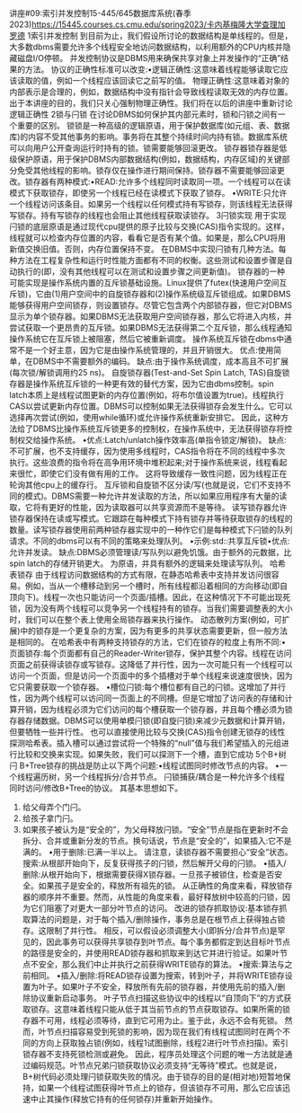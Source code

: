 讲座#09:索引并发控制15-445/645数据库系统(春季2023)https://15445.courses.cs.cmu.edu/spring2023/卡内基梅隆大学查理加罗德
1索引并发控制
到目前为止，我们假设所讨论的数据结构是单线程的。但是，大多数dbms需要允许多个线程安全地访问数据结构，以利用额外的CPU内核并隐藏磁盘I/O停顿。
并发控制协议是DBMS用来确保共享对象上并发操作的“正确”结果的方法。
协议的正确性标准可以改变:•逻辑正确性:这意味着线程能够读取它应该读取的值，例如一个线程应该回读它之前写的值。
物理正确性:这意味着对象的内部表示是合理的，例如，数据结构中没有指针会导致线程读取无效的内存位置。
出于本讲座的目的，我们只关心强制物理正确性。我们将在以后的讲座中重新讨论逻辑正确性
2锁与闩锁
在讨论DBMS如何保护其内部元素时，锁和闩锁之间有一个重要的区别。
锁锁是一种高级的逻辑原语，用于保护数据库(如元组、表、数据库)的内容不受其他事务的影响。事务将在其整个持续时间内持有锁。数据库系统可以向用户公开查询运行时持有的锁。锁需要能够回滚更改。
锁存器锁存器是低级保护原语，用于保护DBMS内部数据结构(例如，数据结构，内存区域)的关键部分免受其他线程的影响。锁存仅在操作进行期间保持。锁存器不需要能够回滚更改。锁存器有两种模式:•READ:允许多个线程同时读取同一项。一个线程可以在读模式下获取锁存，即使另一个线程已经在读模式下获取了锁存。
•WRITE:只允许一个线程访问该条目。如果另一个线程以任何模式持有写锁存，则该线程无法获得写锁存。持有写锁存的线程也会阻止其他线程获取读锁存。
3闩锁实现
用于实现闩锁的底层原语是通过现代cpu提供的原子比较与交换(CAS)指令实现的。这样，线程就可以检查内存位置的内容，看看它是否有某个值。如果是，那么CPU将用新值交换旧值。否则，内存位置保持不变。
在DBMS中实现闩锁有几种方法。每种方法在工程复杂性和运行时性能方面都有不同的权衡。这些测试和设置步骤是自动执行的(即，没有其他线程可以在测试和设置步骤之间更新值)。
锁存器的一种可能实现是操作系统内置的互斥锁基础设施。Linux提供了futex(快速用户空间互斥锁)，它由(1)用户空间中的自旋锁存器和(2)操作系统级互斥锁组成。如果DBMS能够获得用户空间锁存，则设置锁存。尽管它包含两个内部锁存器，但它对DBMS显示为单个锁存器。如果DBMS无法获取用户空间锁存器，那么它将进入内核，并尝试获取一个更昂贵的互斥锁。如果DBMS无法获得第二个互斥锁，那么线程通知操作系统它在互斥锁上被阻塞，然后它被重新调度。
操作系统互斥锁在dbms中通常不是一个好主意，因为它是由操作系统管理的，并且开销很大。
优点:使用简单，在DBMS中不需要额外的编码。
缺点:由于操作系统调度，成本高且不可扩展(每次锁/解锁调用约25 ns)。
自旋锁存器(Test-and-Set Spin Latch, TAS)自旋锁存器是操作系统互斥锁的一种更有效的替代方案，因为它由dbms控制。spin latch本质上是线程试图更新的内存位置(例如，将布尔值设置为true)。线程执行CAS以尝试更新内存位置。DBMS可以控制如果无法获得锁存会发生什么。它可以选择再次尝试(例如，使用while循环)或允许操作系统重新安排它。
因此，这种方法给了DBMS比操作系统互斥锁更多的控制权，在操作系统中，无法获得锁存将控制权交给操作系统。
•优点:Latch/unlatch操作效率高(单指令锁定/解锁)。
缺点:不可扩展，也不支持缓存，因为使用多线程时，CAS指令将在不同的线程中多次执行。这些浪费的指令将在高争用环境中堆积起来;对于操作系统来说，线程看起来很忙，即使它们没有做有用的工作。
这将导致缓存一致性问题，因为线程正在轮询其他cpu上的缓存行。
互斥锁和自旋锁不区分读/写(也就是说，它们不支持不同的模式)。DBMS需要一种允许并发读取的方法，所以如果应用程序有大量的读取，它将有更好的性能，因为读取器可以共享资源而不是等待。
读写锁存器允许锁存器保持在读或写模式。它跟踪在每种模式下持有锁存并等待获取锁存的线程的数量。读写锁存器使用前两种锁存器实现中的一种作它们是每种模式下闩锁的队列请求。不同的dbms可以有不同的策略来处理队列。
•示例:std::共享互斥锁•优点:允许并发读。
缺点:DBMS必须管理读/写队列以避免饥饿。由于额外的元数据，比spin latch的存储开销更大。
为原语，并具有额外的逻辑来处理读写队列。
哈希表锁存
由于线程访问数据结构的方式有限，在静态哈希表中支持并发访问很容易。例如，当从一个槽移动到另一个槽时，所有线程都沿着相同的方向移动(即自顶向下)。线程一次也只能访问一个页面/插槽。因此，在这种情况下不可能出现死锁，因为没有两个线程可以竞争另一个线程持有的锁存。当我们需要调整表的大小时，我们可以在整个表上使用全局锁存器来执行操作。
动态散列方案(例如，可扩展)中的锁存是一个更复杂的方案，因为有更多的共享状态需要更新，但一般方法是相同的。
在哈希表中有两种支持锁存的方法，它们在锁存的粒度上有所不同:•页面锁存:每个页面都有自己的Reader-Writer锁存，保护其整个内容。线程在访问页面之前获得读锁存或写锁存。这降低了并行性，因为一次可能只有一个线程可以访问一个页面，但是访问一个页面中的多个插槽对于单个线程来说速度很快，因为它只需要获取一个锁存器。
•槽位闩锁:每个槽位都有自己的闩锁。这增加了并行性，因为两个线程可以访问同一页面上的不同槽。但是它增加了访问表的存储和计算开销，因为线程必须为它们访问的每个槽获取一个锁存器，并且每个槽必须为锁存器存储数据。DBMS可以使用单模闩锁(即自旋闩锁)来减少元数据和计算开销，但要牺牲一些并行性。
也可以直接使用比较与交换(CAS)指令创建无锁存的线性探测哈希表。插入槽可以通过尝试将一个特殊的“null”值与我们希望插入的元组进行比较和交换来实现。如果失败，我们可以探测下一个槽，直到它成功
5个B+树闩
B+Tree锁存的挑战是防止以下两个问题:•线程试图同时修改节点的内容。
•一个线程遍历树，另一个线程拆分/合并节点。
闩锁捕获/耦合是一种允许多个线程同时访问/修改B+Tree的协议。
其基本思想如下。
1. 给父母弄个门闩。
2. 给孩子拿门闩。
3. 如果孩子被认为是“安全的”，为父母释放闩锁。“安全”节点是指在更新时不会拆分、合并或重新分发的节点。换句话说，节点是“安全的”，如果插入:它不是满的。
•用于删除:已满一半以上。
请注意，读锁存器不需要担心“安全”状态。
搜索:从根部开始向下，反复获得孩子的闩锁，然后解开父母的闩锁。
•插入/删除:从根开始向下，根据需要获得X锁存器。一旦孩子被锁住，检查是否安全。如果孩子是安全的，释放所有祖先的锁。
从正确性的角度来看，释放锁存器的顺序并不重要。然而，从性能的角度来看，最好释放树中较高的闩锁，因为它们阻塞了对更大一部分叶节点的访问。
改进的锁存抓取协议:基本锁存抓取算法的问题是，对于每个插入/删除操作，事务总是在根节点上获得独占锁存。这限制了并行性。
相反，可以假设必须调整大小(即拆分/合并节点)是罕见的，因此事务可以获得共享锁存到叶节点。每个事务都假定到达目标叶节点的路径是安全的，并使用READ锁存器和抓取来到达它并进行验证。如果叶节点不安全，那么我们中止并执行之前获得WRITE锁存的算法。
•搜索:算法与之前相同。
•插入/删除:将READ锁存设置为搜索，转到叶子，并将WRITE锁存设置为叶子。如果叶子不安全，释放所有先前的锁存器，并使用先前的插入/删除协议重新启动事务。
叶子节点扫描这些协议中的线程以“自顶向下”的方式获取锁存。这意味着线程只能从低于其当前节点的节点获取锁存。如果所需的锁存器不可用，线程必须等待，直到它可用为止。鉴于此，永远不会有死锁。
然而，叶节点扫描容易受到死锁的影响，因为现在我们有线程试图同时在两个不同的方向上获取独占锁(例如，线程1试图删除，线程2进行叶节点扫描)。索引锁存器不支持死锁检测或避免。
因此，程序员处理这个问题的唯一方法就是通过编码规范。叶节点兄弟闩锁获取协议必须支持“无等待”模式。也就是说，B+树代码必须处理闩锁获取失败的情况。由于锁存的目的是(相对地)短暂地保持，如果一个线程试图获得叶节点上的锁存，但该锁存不可用，那么它应该迅速中止其操作(释放它持有的任何锁存)并重新开始操作。

